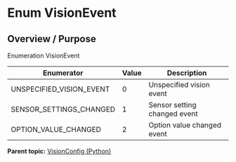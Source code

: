 # Enum VisionEvent

## Overview / Purpose

Enumeration VisionEvent

|Enumerator|Value|Description|
|----------|-----|-----------|
|UNSPECIFIED\_VISION\_EVENT|0|Unspecified vision event|
|SENSOR\_SETTINGS\_CHANGED|1|Sensor setting changed event|
|OPTION\_VALUE\_CHANGED|2|Option value changed event|

**Parent topic:** [VisionConfig \(Python\)](../../summary_pages/VisionConfig.md)

